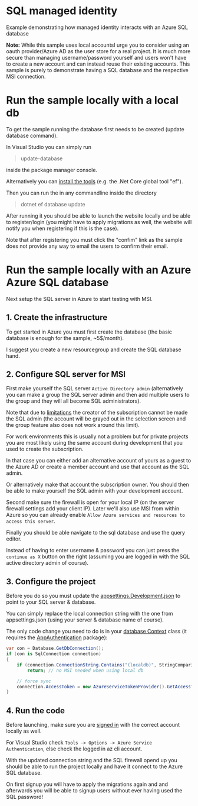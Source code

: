 # SQL managed identity

Example demonstrating how managed identity interacts with an Azure SQL database

**Note:** While this sample uses local accountsI urge you to consider using an oauth provider/Azure AD as the user store for a real project. It is much more secure than managing username/password yourself and users won't have to create a new account and can instead reuse their existing accounts. This sample is purely to demonstrate having a SQL database and the respective MSI connection.

# Run the sample locally with a local db

To get the sample running the database first needs to be created (update database command).

In Visual Studio you can simply run

> update-database

inside the package manager console.

Alternatively you can [install the tools](https://docs.microsoft.com/ef/core/miscellaneous/cli/index) (e.g. the .Net Core global tool "ef").

Then you can run the in any commandline inside the directory

> dotnet ef database update

After running it you should be able to launch the website locally and be able to register/login (you might have to apply migrations as well, the website will notify you when registering if this is the case).

Note that after registering you must click the "confim" link as the sample does not provide any way to email the users to confirm their email.

# Run the sample locally with an Azure Azure SQL database

Next setup the SQL server in Azure to start testing with MSI.

## 1. Create the infrastructure

To get started in Azure you must first create the database (the basic database is enough for the sample, ~5$/month).

I suggest you create a new resourcegroup and create the SQL database hand.

## 2. Configure SQL server for MSI

First make yourself the SQL server `Active Directory admin` (alternatively you can make a group the SQL server admin and then add multiple users to the group and they will all become SQL administrators).

Note that due to [limitations](https://docs.microsoft.com/azure/sql-database/sql-database-aad-authentication#azure-ad-features-and-limitations) the creator of the subscription cannot be made the SQL admin (the account will be grayed out in the selection screen and the group feature also does not work around this limit).

For work environments this is usually not a problem but for private projects you are most likely using the same account during development that you used to create the subscription.

In that case you can either add an alternative account of yours as a guest to the Azure AD or create a member account and use that account as the SQL admin.

Or alternatively make that account the subscription owner. You should then be able to make yourself the SQL admin with your development account.

Second make sure the firewall is open for your local IP (on the server firewall settings add your client IP). Later we'll also use MSI from within Azure so you can already enable `Allow Azure services and resources to access this server`.

Finally you should be able navigate to the sql database and use the query editor.

Instead of having to enter username & password you can just press the `continue as X` button on the right (assuming you are logged in with the SQL active directory admin of course).

## 3. Configure the project

Before you do so you must update the [appsettings.Development.json](./SQLManagedIdentity/appsettings.Development.json) to point to your SQL server & database.

You can simply replace the local connection string with the one from appsettings.json (using your server & database name of course).

The only code change you need to do is in your [database Context](./SqlManagedIdentity/Data/ApplicationDbContext.cs) class (it requires the [AppAuthentication](https://www.nuget.org/packages/Microsoft.Azure.Services.AppAuthentication) package):

``` csharp
var con = Database.GetDbConnection();
if (con is SqlConnection connection)
{
    if (connection.ConnectionString.Contains("(localdb)", StringComparison.OrdinalIgnoreCase))
        return; // no MSI needed when using local db

    // force sync 
    connection.AccessToken = new AzureServiceTokenProvider().GetAccessTokenAsync("https://database.windows.net/").Result;
}
```

## 4. Run the code

Before launching, make sure you are [signed in](https://docs.microsoft.com/azure/app-service/app-service-web-tutorial-connect-msi#set-up-visual-studio) with the correct account locally as well.

For Visual Studio check `Tools -> Options -> Azure Service Authentication`, else check the logged in az cli account.

With the updated connection string and the SQL firewall opend up you should be able to run the project locally and have it connect to the Azure SQL database.

On first signup you will have to apply the migrations again and and afterwards you will be able to signup users without ever having used the SQL password!
